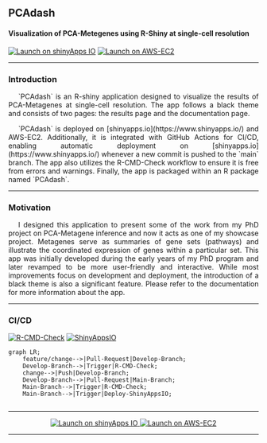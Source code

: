 ## PCAdash
#### Visualization of PCA-Metegenes using R-Shiny at single-cell resolution

<a href="https://priyansh-srivastava.shinyapps.io/PCAdash/" target="_blank">
  <img src="https://img.shields.io/badge/Launch%20on%20ShinyAppsIO-009E73?style=for-the-badge" alt="Launch on shinyApps IO"></a>    <a href="https://priyansh-srivastava.shinyapps.io/PCAdash/" target="_blank">
  <img src="https://img.shields.io/badge/Launch%20on%20AWS%20EC2-0072B2?style=for-the-badge" alt="Launch on AWS-EC2">
</a>

---

### Introduction
<p align="justify" style="text-indent: 20px;">
`PCAdash` is an R-shiny application designed to visualize the results of PCA-Metagenes at single-cell resolution. The app follows a black theme and consists of two pages: the results page and the documentation page.
</p>

<p align="justify" style="text-indent: 20px;">
`PCAdash` is deployed on [shinyapps.io](https://www.shinyapps.io/) and AWS-EC2. Additionally, it is integrated with GitHub Actions for CI/CD, enabling automatic deployment on [shinyapps.io](https://www.shinyapps.io/) whenever a new commit is pushed to the `main` branch. The app also utilizes the R-CMD-Check workflow to ensure it is free from errors and warnings. Finally, the app is packaged within an R package named `PCAdash`.
</p>

---

### Motivation
<p align="justify" style="text-indent: 20px;">
I designed this application to present some of the work from my PhD project on PCA-Metagene inference and now it acts as one of my showcase project. Metagenes serve as summaries of gene sets (pathways) and illustrate the coordinated expression of genes within a particular set. This app was initially developed during the early years of my PhD program and later revamped to be more user-friendly and interactive. While most improvements focus on development and deployment, the introduction of a black theme is also a significant feature. Please refer to the documentation for more information about the app.
</p>

---

### CI/CD

[![R-CMD-Check](https://github.com/spriyansh/PCAdash/actions/workflows/cmd-check.yml/badge.svg?branch=main)](https://github.com/spriyansh/PCAdash/actions/workflows/cmd-check.yml)
[![ShinyAppsIO](https://github.com/spriyansh/PCAdash/actions/workflows/shinyAppsIO.yml/badge.svg?branch=main)](https://github.com/spriyansh/PCAdash/actions/workflows/shinyAppsIO.yml)


```mermaid
graph LR;
    feature/change-->|Pull-Request|Develop-Branch;
    Develop-Branch-->|Trigger|R-CMD-Check;
    change-->|Push|Develop-Branch;
    Develop-Branch-->|Pull-Request|Main-Branch;
    Main-Branch-->|Trigger|R-CMD-Check;
    Main-Branch-->|Trigger|Deploy-ShinyAppsIO;
    
```


---

<p align="center">
<a href="https://priyansh-srivastava.shinyapps.io/PCAdash/" target="_blank">
  <img src="https://img.shields.io/badge/Launch%20on%20ShinyAppsIO-009E73?style=for-the-badge" alt="Launch on shinyApps IO">
</a> <a href="https://priyansh-srivastava.shinyapps.io/PCAdash/" target="_blank">
  <img src="https://img.shields.io/badge/Launch%20on%20AWS%20EC2-0072B2?style=for-the-badge" alt="Launch on AWS-EC2">
</a>
</p>

---
